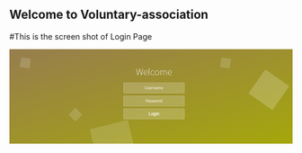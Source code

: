 ## Welcome to Voluntary-association

#This is the screen shot of Login Page

![Login Page](https://github.com/humayoun007/Voluntary-association/blob/master/login.png)
